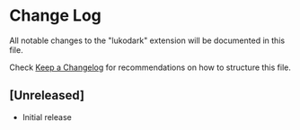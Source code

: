 # Change Log

All notable changes to the "lukodark" extension will be documented in this file.

Check [Keep a Changelog](http://keepachangelog.com/) for recommendations on how to structure this file.

## [Unreleased]

- Initial release
